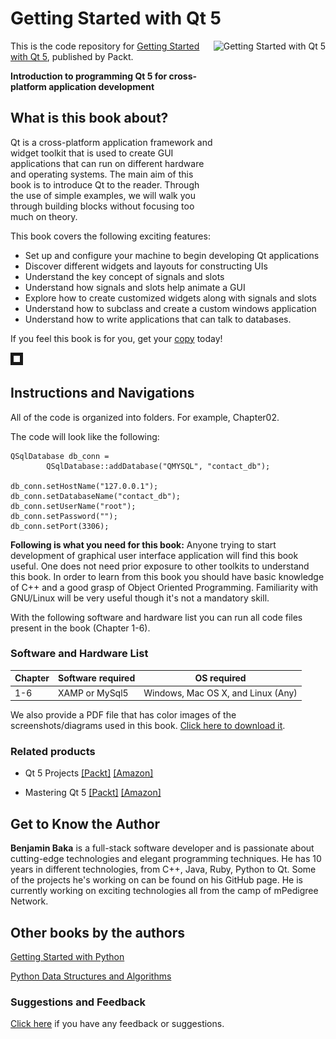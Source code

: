 # Getting Started with Qt 5

<a href="https://www.packtpub.com/application-development/getting-started-qt-5?utm_source=github&utm_medium=repository&utm_campaign=9781789956030 "><img src="https://d1ldz4te4covpm.cloudfront.net/sites/default/files/imagecache/ppv4_main_book_cover/cover_30.png" alt="Getting Started with Qt 5" height="256px" align="right"></a>

This is the code repository for [Getting Started with Qt 5](https://www.packtpub.com/application-development/getting-started-qt-5?utm_source=github&utm_medium=repository&utm_campaign=9781789956030 ), published by Packt.

**Introduction to programming Qt 5 for cross-platform application development**

## What is this book about?
Qt is a cross-platform application framework and widget toolkit that is used to create GUI applications that can run on different hardware and operating systems. The main aim of this book is to introduce Qt to the reader. Through the use of simple examples, we will walk you through building blocks without focusing too much on theory.

This book covers the following exciting features:
* Set up and configure your machine to begin developing Qt applications 
* Discover different widgets and layouts for constructing UIs 
* Understand the key concept of signals and slots 
* Understand how signals and slots help animate a GUI 
* Explore how to create customized widgets along with signals and slots 
* Understand how to subclass and create a custom windows application 
* Understand how to write applications that can talk to databases. 

If you feel this book is for you, get your [copy](https://www.amazon.com/dp/178995603X) today!

<a href="https://www.packtpub.com/?utm_source=github&utm_medium=banner&utm_campaign=GitHubBanner"><img src="https://raw.githubusercontent.com/PacktPublishing/GitHub/master/GitHub.png" 
alt="https://www.packtpub.com/" border="5" /></a>

## Instructions and Navigations
All of the code is organized into folders. For example, Chapter02.

The code will look like the following:
```
QSqlDatabase db_conn =
        QSqlDatabase::addDatabase("QMYSQL", "contact_db");

db_conn.setHostName("127.0.0.1");
db_conn.setDatabaseName("contact_db");
db_conn.setUserName("root");
db_conn.setPassword("");
db_conn.setPort(3306);
```

**Following is what you need for this book:**
Anyone trying to start development of graphical user interface application will find this book useful. One does not need prior exposure to other toolkits to understand this book. In order to learn from this book you should have basic knowledge of C++ and a good grasp of Object Oriented Programming. Familiarity with GNU/Linux will be very useful though it's not a mandatory skill.

With the following software and hardware list you can run all code files present in the book (Chapter 1-6).
### Software and Hardware List
| Chapter | Software required | OS required |
| -------- | ------------------------------------ | ----------------------------------- |
| 1-6 | XAMP or MySql5 | Windows, Mac OS X, and Linux (Any) |

We also provide a PDF file that has color images of the screenshots/diagrams used in this book. [Click here to download it](https://www.packtpub.com/sites/default/files/downloads/9781789956030_ColorImages.pdf).

### Related products
* Qt 5 Projects [[Packt]](https://www.packtpub.com/application-development/qt-5-projects?utm_source=github&utm_medium=repository&utm_campaign=9781788293884 ) [[Amazon]](https://www.amazon.com/dp/1788293886)

* Mastering Qt 5 [[Packt]](https://www.packtpub.com/application-development/mastering-qt-5?utm_source=github&utm_medium=repository&utm_campaign=9781786467126 ) [[Amazon]](https://www.amazon.com/dp/1786467127)

## Get to Know the Author
**Benjamin Baka**
is a full-stack software developer and is passionate about cutting-edge technologies and elegant programming techniques. He has 10 years in different technologies, from C++, Java, Ruby, Python to Qt. Some of the projects he's working on can be found on his GitHub page. He is currently working on exciting technologies all from the camp of mPedigree Network.


## Other books by the authors
[Getting Started with Python](https://www.packtpub.com/application-development/getting-started-python?utm_source=github&utm_medium=repository&utm_campaign=9781838551919 )

[](https://www.packtpub.com/application-development/hands-data-structures-and-algorithms-python-second-edition?utm_source=github&utm_medium=repository&utm_campaign=)

[Python Data Structures and Algorithms](https://www.packtpub.com/application-development/python-data-structures-and-algorithms?utm_source=github&utm_medium=repository&utm_campaign=9781786467355 )


### Suggestions and Feedback
[Click here](https://docs.google.com/forms/d/e/1FAIpQLSdy7dATC6QmEL81FIUuymZ0Wy9vH1jHkvpY57OiMeKGqib_Ow/viewform) if you have any feedback or suggestions.


